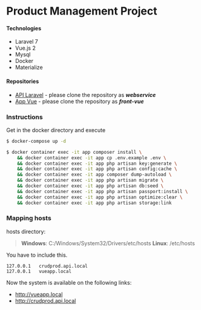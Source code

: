 # Product Management Project 

#### Technologies
 - Laravel 7
 - Vue.js 2
 - Mysql
 - Docker
 - Materialize

#### Repositories
 - [API Laravel](https://github.com/felipemeddeiros/product-management-webservice) - please clone the repository as ***webservice***
 - [App Vue](https://github.com/felipemeddeiros/product-management-front-vue) - please clone the repository as ***front-vue***

### Instructions

Get in the docker directory and execute
```sh
$ docker-compose up -d
```

```sh
$ docker container exec -it app composer install \
	&& docker container exec -it app cp .env.example .env \
	&& docker container exec -it app php artisan key:generate \
	&& docker container exec -it app php artisan config:cache \
	&& docker container exec -it app composer dump-autoload \
	&& docker container exec -it app php artisan migrate \
	&& docker container exec -it app php artisan db:seed \
	&& docker container exec -it app php artisan passport:install \
	&& docker container exec -it app php artisan optimize:clear \
	&& docker container exec -it app php artisan storage:link
```

### Mapping hosts

hosts directory:
> **Windows**: C:/Windows/System32/Drivers/etc/hosts
> **Linux**: /etc/hosts

You have to include this.
```text
127.0.0.1	crudprod.api.local
127.0.0.1	vueapp.local
```

Now the system is available on the following links: 
 - http://vueapp.local
 - http://crudprod.api.local